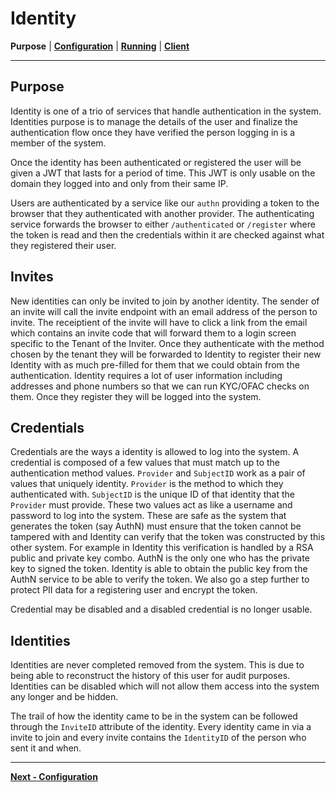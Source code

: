 # Identity
**Purpose** | **[Configuration](CONFIGURATION.md)** | **[Running](RUNNING.md)** | **[Client](../pkg/client/README.md)**

---

## Purpose

Identity is one of a trio of services that handle authentication in the system. Identities purpose is to manage the details of the user and finalize the authentication flow once they have verified the person logging in is a member of the system. 

Once the identity has been authenticated or registered the user will be given a JWT that lasts for a period of time. This JWT is only usable on the domain they logged into and only from their same IP.

Users are authenticated by a service like our `authn` providing a token to the browser that they authenticated with another provider. The authenticating service forwards the browser to either `/authenticated` or `/register` where the token is read and then the credentials within it are checked against what they registered their user.

## Invites

New identities can only be invited to join by another identity. The sender of an invite will call the invite endpoint with an email address of the person to invite. The receiptient of the invite will have to click a link from the email which contains an invite code that will forward them to a login screen specific to the Tenant of the Inviter. Once they authenticate with the method chosen by the tenant they will be forwarded to Identity to register their new Identity with as much pre-filled for them that we could obtain from the authentication. Identity requires a lot of user information including addresses and phone numbers so that we can run KYC/OFAC checks on them. Once they register they will be logged into the system.

## Credentials

Credentials are the ways a identity is allowed to log into the system. A credential is composed of a few values that must match up to the authentication method values. `Provider` and `SubjectID` work as a pair of values that uniquely identity. `Provider` is the method to which they authenticated with. `SubjectID` is the unique ID of that identity that the `Provider` must provide. These two values act as like a username and password to log into the system. These are safe as the system that generates the token (say AuthN) must ensure that the token cannot be tampered with and Identity can verify that the token was constructed by this other system. For example in Identity this verification is handled by a RSA public and private key combo. AuthN is the only one who has the private key to signed the token. Identity is able to obtain the public key from the AuthN service to be able to verify the token. We also go a step further to protect PII data for a registering user and encrypt the token.

Credential may be disabled and a disabled credential is no longer usable.

## Identities

Identities are never completed removed from the system. This is due to being able to reconstruct the history of this user for audit purposes. Identities can be disabled which will not allow them access into the system any longer and be hidden.

The trail of how the identity came to be in the system can be followed through the `InviteID` attribute of the identity. Every identity came in via a invite to join and every invite contains the `IdentityID` of the person who sent it and when.

---
**[Next - Configuration](CONFIGURATION.md)**
